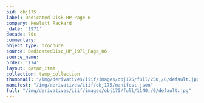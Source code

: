 ```yaml
---
pid: obj175
label: Dedicated Disk HP Page 6
company: Hewlett Packard
_date: '1971'
decade: 70s
commentary: 
object_type: brochure
source: DedicatedDisc_HP_1971_Page_06
source_name: 
order: '174'
layout: qatar_item
collection: temp_collection
thumbnail: "/img/derivatives/iiif/images/obj175/full/250,/0/default.jpg"
manifest: "/img/derivatives/iiif/obj175/manifest.json"
full: "/img/derivatives/iiif/images/obj175/full/1140,/0/default.jpg"
---
```

